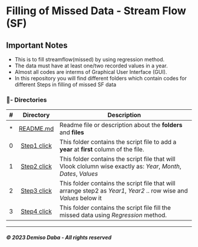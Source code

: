 
# Filling of Missed Data - Stream Flow (SF)

## Important Notes
- This is to fill streamflow(missed) by using regression method.
- The data must have at least one/two recorded values in a year.
- Almost all codes are interms of Graphical User Interface (GUI).
- In this repository you will find different folders which contain codes for different Steps in filling of missed SF data


### :file_folder:- Directories

#|Directory|Description
---|:---:|---
*|[README.md](./README.md)| Readme file or description about the **folders** and __files__
0|[Step1 click](./Step1)|This folder contains the script file to add a __year__ at __first__ column of the file.
1|[Step2 click](./Step2)| This folder contains the script file that will Vlook clolumn wise exactly as: _Year_,	_Month_,	_Dates_, _Values_
2|[Step3 click](./Step3)| This folder contains the script file that will arrange step2 as _Year1_, _Year2_ .. row wise and _Values_ below it
3|[Step4 click](./Step4)| This folder contains the script file fill the missed data using _Regression_ method.


---
##### © 2023 **Demiso Daba - All rights reserved**
